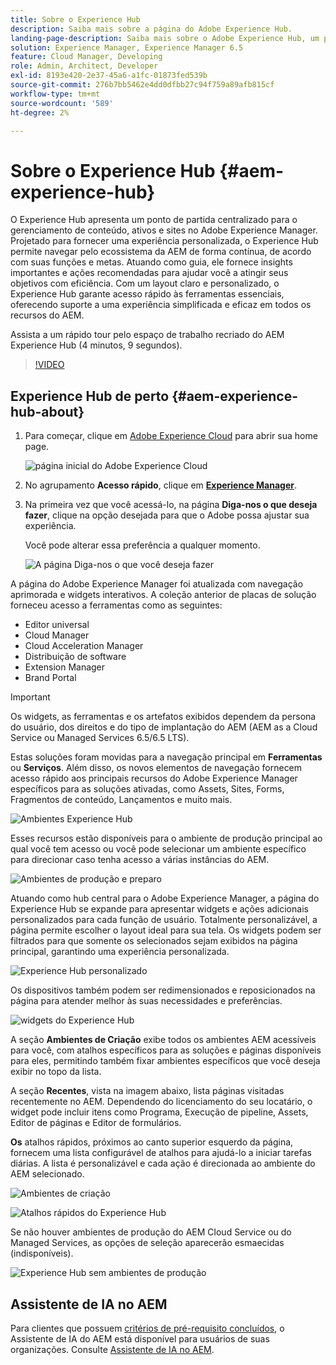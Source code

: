 ```yaml
---
title: Sobre o Experience Hub
description: Saiba mais sobre a página do Adobe Experience Hub.
landing-page-description: Saiba mais sobre o Adobe Experience Hub, um ponto de partida centralizado para acessar todos os recursos do AEM.
solution: Experience Manager, Experience Manager 6.5
feature: Cloud Manager, Developing
role: Admin, Architect, Developer
exl-id: 8193e420-2e37-45a6-a1fc-01873fed539b
source-git-commit: 276b7bb5462e4dd0dfbb27c94f759a89afb815cf
workflow-type: tm+mt
source-wordcount: '589'
ht-degree: 2%

---
```


# Sobre o Experience Hub {#aem-experience-hub}

O Experience Hub apresenta um ponto de partida centralizado para o gerenciamento de conteúdo, ativos e sites no Adobe Experience Manager. Projetado para fornecer uma experiência personalizada, o Experience Hub permite navegar pelo ecossistema da AEM de forma contínua, de acordo com suas funções e metas. Atuando como guia, ele fornece insights importantes e ações recomendadas para ajudar você a atingir seus objetivos com eficiência. Com um layout claro e personalizado, o Experience Hub garante acesso rápido às ferramentas essenciais, oferecendo suporte a uma experiência simplificada e eficaz em todos os recursos do AEM.

Assista a um rápido tour pelo espaço de trabalho recriado do AEM Experience Hub (4 minutos, 9 segundos).

>[!VIDEO](https://video.tv.adobe.com/v/3471396?learn=on)

<!--
Available as a private beta, Experience Hub offers an optimized experience focused on improving workflows, prioritizing goals, and delivering results. Opting in lets you influence Experience Hub's development by providing feedback that helps shape its future and enhances its value for the entire AEM community. -->

## Experience Hub de perto {#aem-experience-hub-about}

1. Para começar, clique em [Adobe Experience Cloud](https://experience.adobe.com/#/@foundationinternal/home) para abrir sua home page.

   ![página inicial do Adobe Experience Cloud](/help/assets/assets-experience-hub/experience-cloud-experiencemanager-ams.png)

1. No agrupamento **Acesso rápido**, clique em [**Experience Manager**](https://experience.adobe.com).
1. Na primeira vez que você acessá-lo, na página **Diga-nos o que deseja fazer**, clique na opção desejada para que o Adobe possa ajustar sua experiência.

   Você pode alterar essa preferência a qualquer momento.

   ![A página Diga-nos o que você deseja fazer](/help/assets/assets-experience-hub/experience-cloud-tellus-ams.png)

A página do Adobe Experience Manager foi atualizada com navegação aprimorada e widgets interativos. A coleção anterior de placas de solução forneceu acesso a ferramentas como as seguintes:

* Editor universal
* Cloud Manager
* Cloud Acceleration Manager
* Distribuição de software
* Extension Manager
* Brand Portal

>[!IMPORTANT]
>
>Os widgets, as ferramentas e os artefatos exibidos dependem da persona do usuário, dos direitos e do tipo de implantação do AEM (AEM as a Cloud Service ou Managed Services 6.5/6.5 LTS).

Estas soluções foram movidas para a navegação principal em **Ferramentas** ou **Serviços**. Além disso, os novos elementos de navegação fornecem acesso rápido aos principais recursos do Adobe Experience Manager específicos para as soluções ativadas, como Assets, Sites, Forms, Fragmentos de conteúdo, Lançamentos e muito mais.

![Ambientes Experience Hub](/help/assets/assets-experience-hub/experience-hub-author-environments-ams.png)

Esses recursos estão disponíveis para o ambiente de produção principal ao qual você tem acesso ou você pode selecionar um ambiente específico para direcionar caso tenha acesso a várias instâncias do AEM.

![Ambientes de produção e preparo](/help/assets/assets-experience-hub/experience-hub-prod-stage-ams.png)

Atuando como hub central para o Adobe Experience Manager, a página do Experience Hub se expande para apresentar widgets e ações adicionais personalizados para cada função de usuário. Totalmente personalizável, a página permite escolher o layout ideal para sua tela. Os widgets podem ser filtrados para que somente os selecionados sejam exibidos na página principal, garantindo uma experiência personalizada.

![Experience Hub personalizado](/help/assets/assets-experience-hub/experience-hub-custom-ams.png)

Os dispositivos também podem ser redimensionados e reposicionados na página para atender melhor às suas necessidades e preferências.

![widgets do Experience Hub](/help/assets/assets-experience-hub/experience-hub-custom-widgets-ams.png)

A seção **Ambientes de Criação** exibe todos os ambientes AEM acessíveis para você, com atalhos específicos para as soluções e páginas disponíveis para eles, permitindo também fixar ambientes específicos que você deseja exibir no topo da lista.

A seção **Recentes**, vista na imagem abaixo, lista páginas visitadas recentemente no AEM. Dependendo do licenciamento do seu locatário, o widget pode incluir itens como Programa, Execução de pipeline, Assets, Editor de páginas e Editor de formulários.

**Os** atalhos rápidos, próximos ao canto superior esquerdo da página, fornecem uma lista configurável de atalhos para ajudá-lo a iniciar tarefas diárias. A lista é personalizável e cada ação é direcionada ao ambiente do AEM selecionado.

![Ambientes de criação](/help/assets/assets-experience-hub/experience-hub-recents-ams.png)

![Atalhos rápidos do Experience Hub](/help/assets/assets-experience-hub/experience-hub-quick-shortcuts-ams.png)

Se não houver ambientes de produção do AEM Cloud Service ou do Managed Services, as opções de seleção aparecerão esmaecidas (indisponíveis).

![Experience Hub sem ambientes de produção](/help/assets/assets-experience-hub/experience-hub-no-prod-environs-ams.png)

## Assistente de IA no AEM

Para clientes que possuem [critérios de pré-requisito concluídos](/help/ai-assistant-in-aem.md#get-access), o Assistente de IA do AEM está disponível para usuários de suas organizações. Consulte [Assistente de IA no AEM](/help/ai-assistant-in-aem.md).
